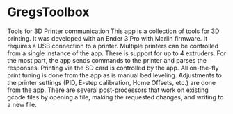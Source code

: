 # GregsToolbox
Tools for 3D Printer communication
This app is a collection of tools for 3D printing.  It was developed with an Ender 3 Pro with Marlin firmware.  It requires a USB connection to a printer.
Multiple printers can be controlled from a single instance of the app.  There is support for up to 4 extruders.  For the most part, the app sends commands to the printer and parses the responses.  Printing via the SD card is controlled by the app.  All on-the-fly print tuning is done from the app as is manual bed leveling.  Adjustments to the printer settings (PID, E-step calibration, Home Offsets, etc.) are done from the app.  There are several post-processors that work on existing gcode files by opening a file, making the requested changes, and writing to a new file.   
